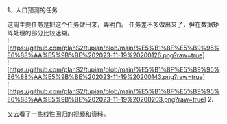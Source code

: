 1、人口预测的任务

这周主要任务是把这个任务做出来，弄明白。
任务差不多做出来了，但在数据矩阵处理的部分比较迷糊。  
![https://github.com/planS2/tupian/blob/main/%E5%B1%8F%E5%B9%95%E6%88%AA%E5%9B%BE%202023-11-19%20200126.png?raw=true]  
![https://github.com/planS2/tupian/blob/main/%E5%B1%8F%E5%B9%95%E6%88%AA%E5%9B%BE%202023-11-19%20200143.png?raw=true]  
![https://github.com/planS2/tupian/blob/main/%E5%B1%8F%E5%B9%95%E6%88%AA%E5%9B%BE%202023-11-19%20200203.png?raw=true]
2、

又去看了一些线性回归的视频和资料。

